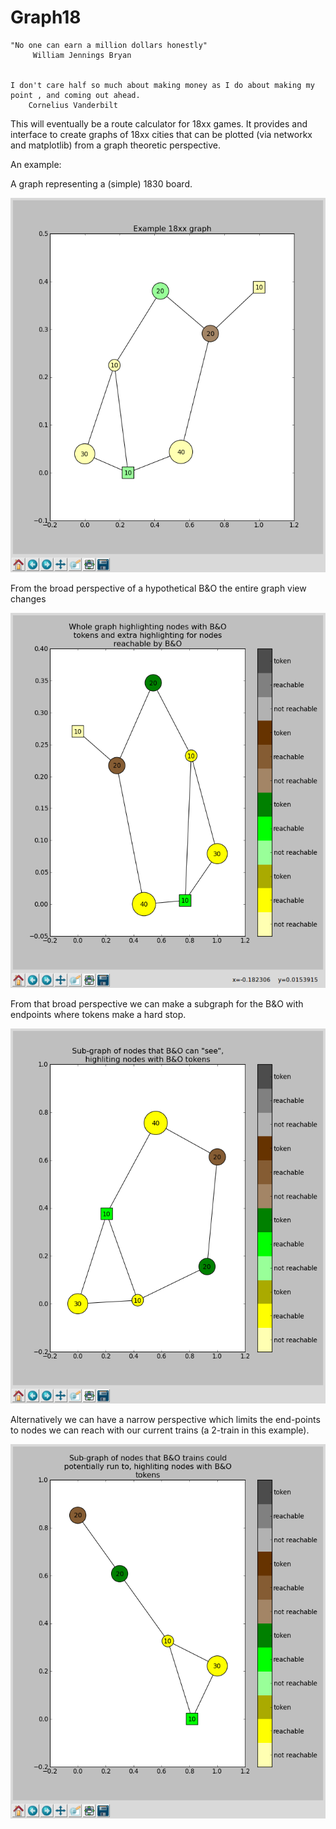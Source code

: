 
Graph18
======


    "No one can earn a million dollars honestly" 
         William Jennings Bryan


    I don't care half so much about making money as I do about making my
    point , and coming out ahead.
        Cornelius Vanderbilt

This will eventually be a route calculator for 18xx games. It provides
and interface to create graphs of 18xx cities that can be plotted (via
networkx and matplotlib) from a graph theoretic perspective.

An example:

A graph representing a (simple) 1830 board.

![Generic graph plotted with networkx](https://github.com/n-west/graph18/blob/master/resources/graph_generic.png "Generic 18xx Graph")

From the broad perspective of a hypothetical B&O the entire graph view changes

![Generic graph with perspective](https://github.com/n-west/graph18/blob/master/resources/graph_perspective.png "Generic 18xx Graph with perspective")

From that broad perspective we can make a subgraph for the B&O with endpoints where tokens make a hard stop.

![Broad perspective subgraph](https://github.com/n-west/graph18/blob/master/resources/subgraph_broad_perspective.png "Generic 18xx SubGraph with broad perspective")

Alternatively we can have a narrow perspective which limits the end-points to nodes we can reach with our current trains (a 2-train in this example).

![Narrow perspective subgraph](https://github.com/n-west/graph18/blob/master/resources/subgraph_narrow_perspective.png "Generic 18xx SubGraph with narrow perspective")
